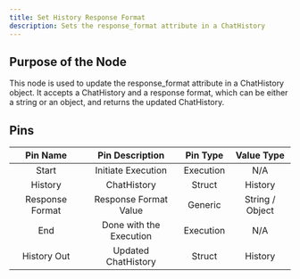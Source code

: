 ```yaml
---
title: Set History Response Format
description: Sets the response_format attribute in a ChatHistory
---
```


## Purpose of the Node
This node is used to update the response_format attribute in a ChatHistory object. It accepts a ChatHistory and a response format, which can be either a string or an object, and returns the updated ChatHistory.

## Pins
| Pin Name | Pin Description | Pin Type | Value Type |
|:----------:|:-------------:|:------:|:------:|
| Start | Initiate Execution | Execution | N/A |
| History | ChatHistory | Struct | History |
| Response Format | Response Format Value | Generic | String / Object |
| End | Done with the Execution | Execution | N/A |
| History Out | Updated ChatHistory | Struct | History |